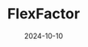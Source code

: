 ---  
layout: startup_page  
title: "FlexFactor"  
id: "flexfactor.io"  
permalink: "/flexfactorflexfactor.io10102024/"  
website: "https://www.flexfactor.io"  
funding_round: "Series A"  
funding_amount: "$16.8M"  
investors: "Bessemer Venture Partners, seed investors"  
about: "FlexFactor provides AI-powered decline recovery solutions for eCommerce brands, turning failed payments into successful orders. Its platform analyzes data to reverse failed transactions in real-time, boosting sales and improving customer relationships. This results in an average 5% lift in sales for ecommerce merchants."  
markets: "Ecommerce, Fintech, Payments, Risk Management, machine learning, digital commerce, revenue optimization"  
hq: "San Francisco, California, United States"  
founded_year: "2022"  
linkedin: "https://www.linkedin.com/company/flexfactor"  
twitter: ""  
instagram: ""  
facebook: ""  
crunchbase: "https://www.crunchbase.com/organization/flexfactor"  
pitchbook: "https://pitchbook.com/profiles/company/507385-54"  

date_display: "10-Oct-2024"  
date: "2024-10-10"

# SEO Optimization  
meta_title: "FlexFactor - Series A Funding ($16.8M)"  
meta_description: "FlexFactor, FlexFactor provides AI-powered decline recovery solutions for eCommerce brands, turning failed payments into successful orders. Its platform analyzes ..."  
meta_keywords: "FlexFactor, Ecommerce, Fintech, Payments, Risk Management, machine learning, digital commerce, revenue optimization, Series A funding"  
canonical_url: "https://startup.projectstartups.com/flexfactorflexfactor.io10102024/"  
---